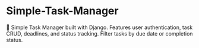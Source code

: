 # Simple-Task-Manager
📝 Simple Task Manager built with Django. Features user authentication, task CRUD, deadlines, and status tracking. Filter tasks by due date or completion status.
